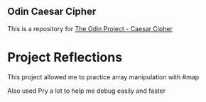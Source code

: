 ## Odin Caesar Cipher

This is a repository for [The Odin Project - Caesar Cipher](https://www.theodinproject.com/paths/full-stack-ruby-on-rails/courses/ruby-programming/lessons/caesar-cipher)

# Project Reflections

This project allowed me to practice array manipulation with #map

Also used Pry a lot to help me debug easily and faster